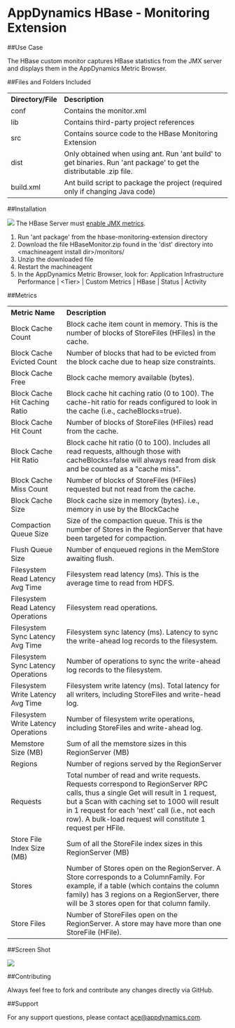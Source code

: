 # AppDynamics HBase - Monitoring Extension

##Use Case

The HBase custom monitor captures HBase statistics from the JMX server and displays them in the AppDynamics Metric Browser.

##Files and Folders Included

<table><tbody>
<tr>
<th align = 'left'> Directory/File </th>
<th align = 'left'> Description </th>
</tr>
<tr>
<td class='confluenceTd'> conf </td>
<td class='confluenceTd'> Contains the monitor.xml </td>
</tr>
<tr>
<td class='confluenceTd'> lib </td>
<td class='confluenceTd'> Contains third-party project references </td>
</tr>
<tr>
<td class='confluenceTd'> src </td>
<td class='confluenceTd'> Contains source code to the HBase Monitoring Extension </td>
</tr>
<tr>
<td class='confluenceTd'> dist </td>
<td class='confluenceTd'> Only obtained when using ant. Run 'ant build' to get binaries. Run 'ant package' to get the distributable .zip file. </td>
</tr>
<tr>
<td class='confluenceTd'> build.xml </td>
<td class='confluenceTd'> Ant build script to package the project (required only if changing Java code) </td>
</tr>
</tbody>
</table>


##Installation

![](images/emoticons/warning.gif) The HBase Server must [enable JMX metrics](http://hbase.apache.org/metrics.html).

1. Run 'ant package' from the hbase-monitoring-extension directory
2. Download the file HBaseMonitor.zip found in the 'dist' directory into \<machineagent install dir\>/monitors/
3. Unzip the downloaded file
4. Restart the machineagent
5. In the AppDynamics Metric Browser, look for: Application Infrastructure Performance | \<Tier\> | Custom Metrics | HBase | Status | Activity


##Metrics


<table class='confluenceTable'><tbody>
<tr>
<th align = 'left'> Metric Name </th>
<th align = 'left'> Description </th>
</tr>
<tr>
<td align = 'left'> Block Cache Count </td>
<td align = 'left'> Block cache item count in memory. This is the number of blocks of StoreFiles (HFiles) in the cache. </td>
</tr>
<tr>
<td align = 'left'> Block Cache Evicted Count </td>
<td align = 'left'> Number of blocks that had to be evicted from the block cache due to heap size constraints. </td>
</tr>
<tr>
<td align = 'left'> Block Cache Free </td>
<td align = 'left'> Block cache memory available (bytes). </td>
</tr>
<tr>
<td align = 'left'> Block Cache Hit Caching Ratio </td>
<td align = 'left'> Block cache hit caching ratio (0 to 100). The cache-hit ratio for reads configured to look in the cache (i.e., cacheBlocks=true). </td>
</tr>
<tr>
<td align = 'left'> Block Cache Hit Count </td>
<td align = 'left'> Number of blocks of StoreFiles (HFiles) read from the cache. </td>
</tr>
<tr>
<td align = 'left'> Block Cache Hit Ratio </td>
<td align = 'left'> Block cache hit ratio (0 to 100). Includes all read requests, although those with cacheBlocks=false will always read from disk and be counted as a "cache miss". </td>
</tr>
<tr>
<td align = 'left'> Block Cache Miss Count </td>
<td align = 'left'> Number of blocks of StoreFiles (HFiles) requested but not read from the cache. </td>
</tr>
<tr>
<td align = 'left'> Block Cache Size </td>
<td align = 'left'> Block cache size in memory (bytes). i.e., memory in use by the BlockCache </td>
</tr>
<tr>
<td align = 'left'> Compaction Queue Size </td>
<td align = 'left'> Size of the compaction queue. This is the number of Stores in the RegionServer that have been targeted for compaction. </td>
</tr>
<tr>
<td align = 'left'> Flush Queue Size </td>
<td align = 'left'> Number of enqueued regions in the MemStore awaiting flush. </td>
</tr>
<tr>
<td align = 'left'> Filesystem Read Latency Avg Time </td>
<td align = 'left'> Filesystem read latency (ms). This is the average time to read from HDFS. </td>
</tr>
<tr>
<td align = 'left'> Filesystem Read Latency Operations </td>
<td align = 'left'> Filesystem read operations. </td>
</tr>
<tr>
<td align = 'left'> Filesystem Sync Latency Avg Time </td>
<td align = 'left'> Filesystem sync latency (ms). Latency to sync the write-ahead log records to the filesystem. </td>
</tr>
<tr>
<td align = 'left'> Filesystem Sync Latency Operations </td>
<td align = 'left'> Number of operations to sync the write-ahead log records to the filesystem. </td>
</tr>
<tr>
<td align = 'left'> Filesystem Write Latency Avg Time </td>
<td align = 'left'> Filesystem write latency (ms). Total latency for all writers, including StoreFiles and write-head log. </td>
</tr>
<tr>
<td align = 'left'> Filesystem Write Latency Operations </td>
<td align = 'left'> Number of filesystem write operations, including StoreFiles and write-ahead log. </td>
</tr>
<tr>
<td align = 'left'> Memstore Size (MB) </td>
<td align = 'left'> Sum of all the memstore sizes in this RegionServer (MB) </td>
</tr>
<tr>
<td align = 'left'> Regions </td>
<td align = 'left'> Number of regions served by the RegionServer </td>
</tr>
<tr>
<td align = 'left'> Requests </td>
<td align = 'left'> Total number of read and write requests. Requests correspond to RegionServer RPC calls, thus a single Get will result in 1 request, but a Scan with caching set to 1000 will result in 1 request for each 'next' call (i.e., not each row). A bulk-load request will constitute 1 request per HFile. </td>
</tr>
<tr>
<td align = 'left'> Store File Index Size (MB) </td>
<td align = 'left'> Sum of all the StoreFile index sizes in this RegionServer (MB) </td>
</tr>
<tr>
<td align = 'left'> Stores </td>
<td align = 'left'> Number of Stores open on the RegionServer. A Store corresponds to a ColumnFamily. For example, if a table (which contains the column family) has 3 regions on a RegionServer, there will be 3 stores open for that column family. </td>
</tr>
<tr>
<td align = 'left'> Store Files </td>
<td align = 'left'> Number of StoreFiles open on the RegionServer. A store may have more than one StoreFile (HFile). </td>
</tr>
</tbody>
</table>


##Screen Shot


![](http://appsphere.appdynamics.com/t5/image/serverpage/image-id/71i2A4082FA8329124C/image-size/original?v=mpbl-1&px=-1)


##Contributing

Always feel free to fork and contribute any changes directly via GitHub.


##Support

For any support questions, please contact ace@appdynamics.com.
